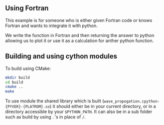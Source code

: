 ## Using Fortran

This example is for someone who is either given Fortran code or knows Fortran and wants to integrate it with python.

We write the function in Fortran and then returning the answer to python allowing us to plot it or use it as a calculation for anther python function.

## Building and using cython modules
To build using CMake:
```bash
mkdir build
cd build
cmake ..
make
```

To use module the shared library which is built (`wave_propogation.cpython-{PYVER}-{PLATROM}.so`) it should either be in your current directory, or in a directory accessible by your `$PYTHON_PATH`. It can also be in a sub folder such as build by using `.`'s in place of `/`.
